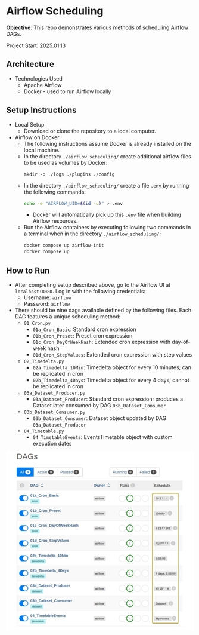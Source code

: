 # Airflow Scheduling

**Objective**: This repo demonstrates various methods of scheduling Airflow DAGs. 

Project Start: 2025.01.13

## Architecture
- Technologies Used
  - Apache Airflow
  - Docker - used to run Airflow locally

## Setup Instructions
- Local Setup
  - Download or clone the repository to a local computer. 
- Airflow on Docker
  - The following instructions assume Docker is already installed on the local machine. 
  - In the directory `./airflow_scheduling/` create additional airflow files to be used as volumes by Docker: 
    ```
    mkdir -p ./logs ./plugins ./config
    ```
  - In the directory `./airflow_scheduling/` create a file `.env` by running the following commands: 
    ```bash
    echo -e "AIRFLOW_UID=$(id -u)" > .env    
    ```
    - Docker will automatically pick up this `.env` file when building Airflow resources. 
  - Run the Airflow containers by executing following two commands in a terminal when in the directory `./airflow_scheduling/`:
    ```bash
    docker compose up airflow-init
    docker compose up
    ```

## How to Run
- After completing setup described above, go to the Airflow UI at `localhost:8080`. Log in with the following credentials:
  - Username: `airflow`
  - Password: `airflow`
- There should be nine dags available defined by the following files. Each DAG features a unique scheduling method:
  - `01_Cron.py`
    - `01a_Cron_Basic`: Standard cron expression
    - `01b_Cron_Preset`: Preset cron expression
    - `01c_Cron_DayOfWeekHash`: Extended cron expression with day-of-week hash
    - `01d_Cron_StepValues`: Extended cron expression with step values
  - `02_Timedelta.py`
    - `02a_Timedelta_10Min`: Timedelta object for every 10 minutes; can be replicated in cron
    - `02b_Timedelta_4Days`: Timedelta object for every 4 days; cannot be replicated in cron
  - `03a_Dataset_Producer.py`
    - `03a_Dataset_Producer`: Standard cron expression; produces a Dataset later consumed by DAG `03b_Dataset_Consumer`
  - `03b_Dataset_Consumer.py`
    - `03b_Dataset_Consumer`: Dataset object updated by DAG `03a_Dataset_Producer`
  - `04_Timetable.py`
    - `04_TimetableEvents`: EventsTimetable object with custom execution dates

![Dag list](./images/DAGList.jpeg)
